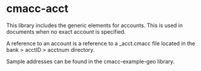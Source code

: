 # cmacc-acct

This library includes the generic elements for accounts. This is used in documents when no exact account is specified.

A reference to an account is a reference to a _acct.cmacc file located in the bank > acctID > acctnum directory.

Sample addresses can be found in the cmacc-example-geo library.
